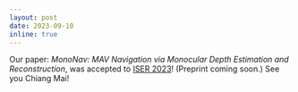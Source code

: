 ```yaml
---
layout: post
date: 2023-09-10
inline: true
---
```


Our paper: _MonoNav: MAV Navigation via Monocular Depth Estimation and Reconstruction_, was accepted to [ISER 2023](https://iser2023.org/)! (Preprint coming soon.) See you Chiang Mai!
